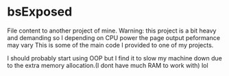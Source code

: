 # bsExposed
File content to another project of mine. Warning: this project is a bit heavy and demanding so I depending on CPU power the page output peformance may vary 
This is some of the main code I provided to one of my projects. 

I should probably start using OOP but I find it to slow my machine down due to the extra memory allocation.(I dont have much RAM to work with) lol 
